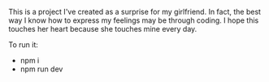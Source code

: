 This is a project I've created as a surprise for my girlfriend.
In fact, the best way I know how to express my feelings may be through coding.
I hope this touches her heart because she touches mine every day.


To run it:
 - npm i
 - npm run dev
